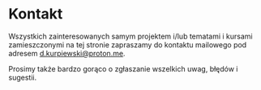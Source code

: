# Kontakt

Wszystkich zainteresowanych samym projektem i/lub tematami i kursami zamieszczonymi na tej stronie zapraszamy do kontaktu mailowego pod adresem [d.kurpiewski@proton.me](mailto:d.kurpiewski@proton.me).

Prosimy także bardzo gorąco o zgłaszanie wszelkich uwag, błędów i sugestii.